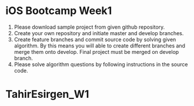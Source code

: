 # iOS Bootcamp Week1

1. Please download sample project from given github repository.
2. Create your own repository and initiate master and develop branches. 
3. Create feature branches and commit source code by solving given algorithm. By this means you will able to create different branches and merge them onto develop. Final project must be merged on develop branch. 
4. Please solve algorithm questions by following instructions in the source code.
 
# TahirEsirgen_W1
